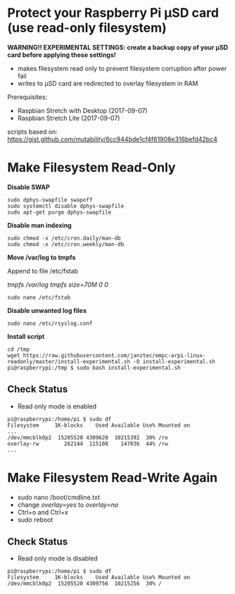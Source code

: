 Protect your Raspberry Pi µSD card (use read-only filesystem)
=============================================================

**WARNING!! EXPERIMENTAL SETTINGS: create a backup copy of your µSD card before applying these settings!**

* makes filesystem read only to prevent filesystem corruption after power fail
* writes to µSD card are redirected to overlay filesystem in RAM 

Prerequisites:
* Raspbian Stretch with Desktop (2017-09-07)
* Raspbian Stretch Lite (2017-09-07)

scripts based on: https://gist.github.com/mutability/6cc944bde1cf4f61908e316befd42bc4

Make Filesystem Read-Only
=========================

**Disable SWAP**
```
sudo dphys-swapfile swapoff
sudo systemctl disable dphys-swapfile
sudo apt-get purge dphys-swapfile
```

**Disable man indexing**
```
sudo chmod -x /etc/cron.daily/man-db
sudo chmod -x /etc/cron.weekly/man-db
```

**Move /var/log to tmpfs**

Append to file /etc/fstab

_tmpfs		/var/log	tmpfs	size=70M	0	0_
```
sudo nano /etc/fstab
```


**Disable unwanted log files**
```
sudo nano /etc/rsyslog.conf
```

**Install script**
```
cd /tmp
wget https://raw.githubusercontent.com/janztec/empc-arpi-linux-readonly/master/install-experimental.sh -O install-experimental.sh
pi@raspberrypi:/tmp $ sudo bash install-experimental.sh
```


Check Status
-------------

* Read only mode is enabled
```
pi@raspberrypi:/home/pi $ sudo df
Filesystem     1K-blocks    Used Available Use% Mounted on
...
/dev/mmcblk0p2  15205520 4309620  10215392  30% /ro
overlay-rw        262144  115108    147036  44% /rw
...
```


Make Filesystem Read-Write Again
================================

* sudo nano /boot/cmdline.txt
* change *overlay=yes* to *overlay=no*
* Ctrl+o and Ctrl+x
* sudo reboot


Check Status
-------------

* Read only mode is disabled
```
pi@raspberrypi:/home/pi $ sudo df
Filesystem     1K-blocks    Used Available Use% Mounted on
/dev/mmcblk0p2  15205520 4309756  10215256  30% /
```
